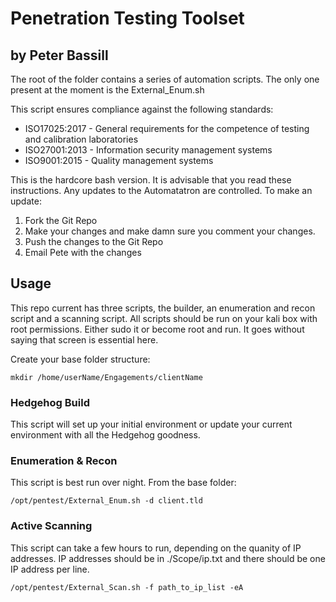 # Penetration Testing Toolset
## by Peter Bassill

The root of the folder contains a series of automation scripts. The only one present at the moment is the External_Enum.sh

This script ensures compliance against the following standards:
* ISO17025:2017 - General requirements for the competence of testing and calibration laboratories
* ISO27001:2013 - Information security management systems
* ISO9001:2015  - Quality management systems

This is the hardcore bash version. It is advisable that you read these instructions.
Any updates to the Automatatron are controlled. To make an update:

 1. Fork the Git Repo
 2. Make your changes and make damn sure you comment your changes.
 3. Push the changes to the Git Repo
 4. Email Pete with the changes


## Usage
This repo current has three scripts, the builder, an enumeration and recon script and a scanning script. All scripts should be run on your kali box with root permissions. Either sudo it or become root and run. It goes without saying that screen is essential here.

Create your base folder structure:

`mkdir /home/userName/Engagements/clientName`

### Hedgehog Build
This script will set up your initial environment or update your current environment with all the Hedgehog goodness.

### Enumeration & Recon
This script is best run over night. From the base folder:

`/opt/pentest/External_Enum.sh -d client.tld`

### Active Scanning

This script can take a few hours to run, depending on the quanity of IP addresses. IP addresses should be in ./Scope/ip.txt and there should be one IP address per line.

`/opt/pentest/External_Scan.sh -f path_to_ip_list -eA`

